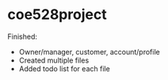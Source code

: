 # coe528project
Finished:
- Owner/manager, customer, account/profile
- Created multiple files
- Added todo list for each file
